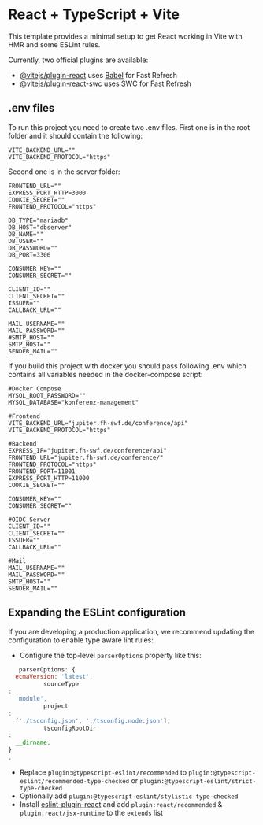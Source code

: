 # React + TypeScript + Vite

This template provides a minimal setup to get React working in Vite with HMR and some ESLint rules.

Currently, two official plugins are available:

- [@vitejs/plugin-react](https://github.com/vitejs/vite-plugin-react/blob/main/packages/plugin-react/README.md)
  uses [Babel](https://babeljs.io/) for Fast Refresh
- [@vitejs/plugin-react-swc](https://github.com/vitejs/vite-plugin-react-swc) uses [SWC](https://swc.rs/) for Fast
  Refresh

## .env files

To run this project you need to create two .env files.
First one is in the root folder and it should contain the following:
  ```
  VITE_BACKEND_URL=""
  VITE_BACKEND_PROTOCOL="https"
  ```
Second one is in the server folder:
  ```
  FRONTEND_URL=""
  EXPRESS_PORT_HTTP=3000
  COOKIE_SECRET=""
  FRONTEND_PROTOCOL="https"
  
  DB_TYPE="mariadb"
  DB_HOST="dbserver"
  DB_NAME=""
  DB_USER=""
  DB_PASSWORD=""
  DB_PORT=3306
  
  CONSUMER_KEY=""
  CONSUMER_SECRET=""
  
  CLIENT_ID=""
  CLIENT_SECRET=""
  ISSUER=""
  CALLBACK_URL=""

  MAIL_USERNAME=""
  MAIL_PASSWORD=""
  #SMTP_HOST=""
  SMTP_HOST=""
  SENDER_MAIL=""

  ```

If you build this project with docker you should pass following .env which contains all variables needed in the docker-compose script:
  ```
  #Docker Compose
  MYSQL_ROOT_PASSWORD=""
  MYSQL_DATABASE="konferenz-management"
  
  #Frontend
  VITE_BACKEND_URL="jupiter.fh-swf.de/conference/api"
  VITE_BACKEND_PROTOCOL="https"
  
  #Backend
  EXPRESS_IP="jupiter.fh-swf.de/conference/api"
  FRONTEND_URL="jupiter.fh-swf.de/conference/"
  FRONTEND_PROTOCOL="https"
  FRONTEND_PORT=11001
  EXPRESS_PORT_HTTP=11000
  COOKIE_SECRET=""
  
  CONSUMER_KEY=""
  CONSUMER_SECRET=""
  
  #OIDC Server
  CLIENT_ID=""
  CLIENT_SECRET=""
  ISSUER=""
  CALLBACK_URL=""
  
  #Mail
  MAIL_USERNAME=""
  MAIL_PASSWORD=""
  SMTP_HOST=""
  SENDER_MAIL=""
  ```


## Expanding the ESLint configuration

If you are developing a production application, we recommend updating the configuration to enable type aware lint rules:

- Configure the top-level `parserOptions` property like this:

```js
   parserOptions: {
  ecmaVersion: 'latest',
          sourceType
:
  'module',
          project
:
  ['./tsconfig.json', './tsconfig.node.json'],
          tsconfigRootDir
:
  __dirname,
}
,
```

- Replace `plugin:@typescript-eslint/recommended` to `plugin:@typescript-eslint/recommended-type-checked`
  or `plugin:@typescript-eslint/strict-type-checked`
- Optionally add `plugin:@typescript-eslint/stylistic-type-checked`
- Install [eslint-plugin-react](https://github.com/jsx-eslint/eslint-plugin-react) and
  add `plugin:react/recommended` & `plugin:react/jsx-runtime` to the `extends` list
